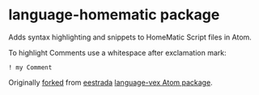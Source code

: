 # language-homematic package

Adds syntax highlighting and snippets to HomeMatic Script files in Atom.

To highlight Comments use a whitespace after exclamation mark:
```
! my Comment
```
Originally
[forked](http://atom.io/docs/latest/converting-a-text-mate-bundle)
from [eestrada](https://github.com/eestrada)
[language-vex Atom package](https://github.com/eestrada/language-vex).
